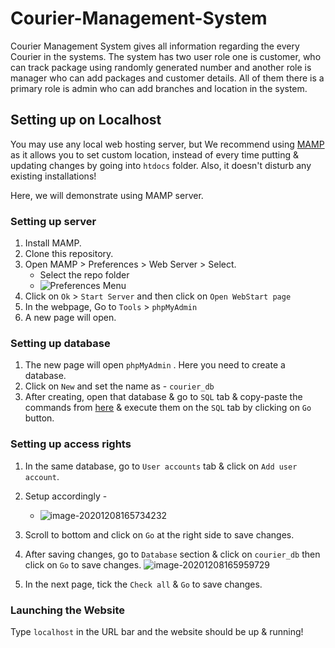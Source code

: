 # Courier-Management-System
Courier Management System gives all information regarding the every Courier in the systems.
The system has two user role one is customer, who can track package using randomly generated number and another role is manager who can add packages and customer details.
All of them there is a primary role is admin who can add branches and location in the system.

## Setting up on Localhost

You may use any local web hosting server, but We recommend using [MAMP](https://www.mamp.info/en/windows/) as it allows you to set custom location, instead of every time putting & updating changes by going into `htdocs` folder.
Also, it doesn't disturb any existing installations!

Here, we will demonstrate using MAMP server.

### Setting up server

1. Install MAMP.
2. Clone this repository.
3. Open MAMP > Preferences > Web Server > Select.
   - Select the repo folder
   - ![Preferences Menu](https://i.imgur.com/cJhMiQG.png)
4. Click on `Ok` > `Start Server` and then click on `Open WebStart page`
5. In the webpage, Go to `Tools` > `phpMyAdmin`
6. A new page will open. 

### Setting up database

1. The new page will open `phpMyAdmin` . Here you need to create a database.
2. Click on `New` and set the name as - `courier_db`
3. After creating, open that database & go to `SQL` tab & copy-paste the commands from [here](./database/courier_db.sql) & execute them on the `SQL` tab by clicking on `Go` button.

### Setting up access rights

1. In the same database, go to `User accounts` tab & click on `Add user account`.
2. Setup accordingly - 
	- ![image-20201208165734232](https://i.imgur.com/zC9MIU1.png)
3. Scroll to bottom and click on `Go` at the right side to save changes.
4. After saving changes, go to `Database` section & click on `courier_db` then click on `Go` to save changes. ![image-20201208165959729](https://i.imgur.com/s1GNOkZ.png)

5. In the next page, tick the `Check all` & `Go` to save changes.

### Launching the Website

Type `localhost` in the URL bar and the website should be up & running!